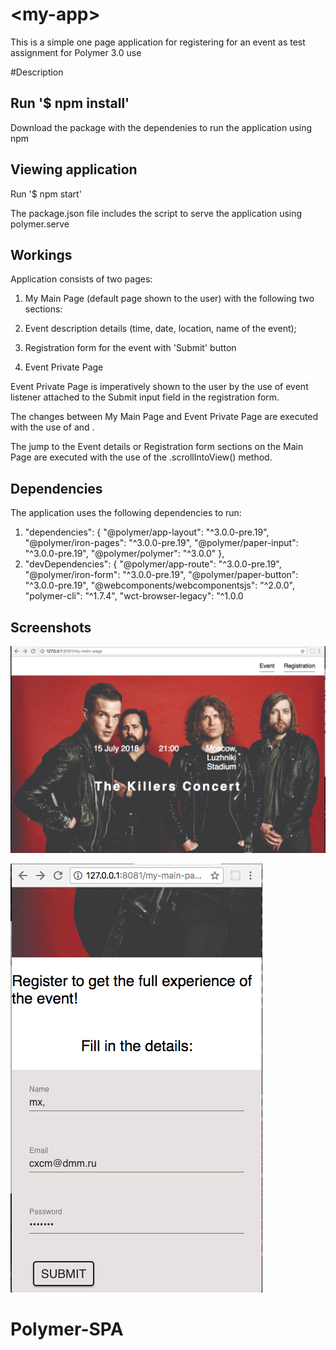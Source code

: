 # \<my-app\>

This is a simple one page application for registering for an event as test assignment for Polymer 3.0 use

#Description

## Run '$ npm install'

Download the package with the dependenies to run the application using npm

## Viewing application 

Run '$ npm start'

The package.json file includes the script to serve the application using polymer.serve

## Workings

Application consists of two pages:

1. My Main Page (default page shown to the user) with the following two sections:
  1. Event description details (time, date, location, name of the event);
  2. Registration form for the event with 'Submit' button

2. Event Private Page

  Event Private Page is imperatively shown to the user by the use of event listener attached to the Submit input field in the registration form.

The changes between My Main Page and Event Private Page are executed with the use of <app-route> and <app-location>.

The jump to the Event details or Registration form sections on the Main Page are executed with the use of the .scrollIntoView() method.

## Dependencies

The application uses the following dependencies to run:

  1. "dependencies": {
    "@polymer/app-layout": "^3.0.0-pre.19",
    "@polymer/iron-pages": "^3.0.0-pre.19",
    "@polymer/paper-input": "^3.0.0-pre.19",
    "@polymer/polymer": "^3.0.0"
  },
  2. "devDependencies": {
    "@polymer/app-route": "^3.0.0-pre.19",
    "@polymer/iron-form": "^3.0.0-pre.19",
    "@polymer/paper-button": "^3.0.0-pre.19",
    "@webcomponents/webcomponentsjs": "^2.0.0",
    "polymer-cli": "^1.7.4",
    "wct-browser-legacy": "^1.0.0

## Screenshots

![Screenshot1](https://github.com/lidia-saf/Polymer-SPA/blob/master/Screenshot1.png "Screenshot 1")

![Screenshot2](https://github.com/lidia-saf/Polymer-SPA/blob/master/Screenshot2.png "Screenshot 2")




# Polymer-SPA
